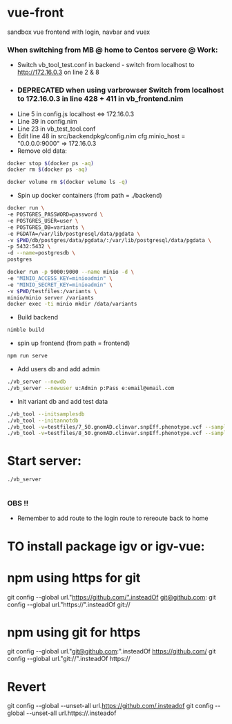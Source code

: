 # vue-front
sandbox vue frontend with login, navbar and vuex

### When switching from MB @ home to Centos servere @ Work:
* Switch vb_tool_test.conf in backend - switch from localhost to http://172.16.0.3 on line 2 & 8
* ### DEPRECATED when using varbrowser   Switch from localhost to 172.16.0.3 in line 428 + 411 in vb_frontend.nim
* Line 5 in config.js localhost <=> 172.16.0.3
* Line 39 in config.nim
* Line 23 in vb_test_tool.conf
* Edit line 48 in src/backendpkg/config.nim cfg.minio_host   = "0.0.0.0:9000" => 172.16.0.3
* Remove old data:
```sh
docker stop $(docker ps -aq)
docker rm $(docker ps -aq)

docker volume rm $(docker volume ls -q)

```

* Spin up docker containers (from path = ./backend)
```sh
docker run \
-e POSTGRES_PASSWORD=password \
-e POSTGRES_USER=user \
-e POSTGRES_DB=variants \
-e PGDATA=/var/lib/postgresql/data/pgdata \
-v $PWD/db/postgres/data/pgdata/:/var/lib/postgresql/data/pgdata \
-p 5432:5432 \
-d --name=postgresdb \
postgres

docker run -p 9000:9000 --name minio -d \
-e "MINIO_ACCESS_KEY=minioadmin" \
-e "MINIO_SECRET_KEY=minioadmin" \
-v $PWD/testfiles:/variants \
minio/minio server /variants
docker exec -ti minio mkdir /data/variants
```
* Build backend
```sh
nimble build
```
* spin up frontend (from path = frontend)
```sh
npm run serve
```
* Add users db and add admin
```sh
./vb_server --newdb
./vb_server --newuser u:Admin p:Pass e:email@email.com
```
* Init variant db and add test data
```sh
./vb_tool --initsamplesdb
./vb_tool --initannotdb
./vb_tool -v=testfiles/7_50.gnomAD.clinvar.snpEff.phenotype.vcf --samples --sample_id=7_50 --phenotypes --snpeff --clinvar --gnomad --bam=./testfiles/bams/7_50_recal_subset.bam --vcf=./testfiles/7_50.gnomAD.clinvar.snpEff.phenotype.vcf
./vb_tool -v=testfiles/8_50.gnomAD.clinvar.snpEff.phenotype.vcf --samples --sample_id=8_50 --phenotypes --snpeff --clinvar --gnomad --bam=./testfiles/bams/8_50_recal_subset.bam --vcf=./testfiles/8_50.gnomAD.clinvar.snpEff.phenotype.vcf
```
# Start server:
```sh
./vb_server
```


```sh
```

### OBS !! 
* Remember to add route to the login route to rereoute back to home


# TO install package igv or igv-vue:
# npm using https for git
git config --global url."https://github.com/".insteadOf git@github.com:
git config --global url."https://".insteadOf git://

# npm using git for https
git config --global url."git@github.com:".insteadOf https://github.com/
git config --global url."git://".insteadOf https://

# Revert 
git config --global --unset-all url.https://github.com/.insteadof
git config --global --unset-all url.https://.insteadof